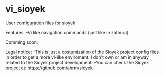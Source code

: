 # vi_sioyek

User configuration files for sioyek

Features:
  -Vi like navigation commands (just like in zathura).
  
Comming soon:

Legal notice:
  -This is just a costumization of the Sioyek project config files in order to get a more vi-like enviroment. I don't own or am in anyway related to the Sioyek project development.
  -You can check the Sioyek project at: https://github.com/ahrm/sioyek 
  
